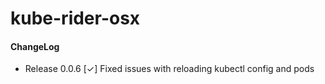 # kube-rider-osx


#### ChangeLog

* Release 0.0.6
[✓] Fixed issues with reloading kubectl config and pods
